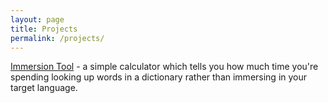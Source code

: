```yaml
---
layout: page
title: Projects
permalink: /projects/
---
```


[Immersion Tool](http://pwong.co.uk/immersion-tool/) - a simple calculator which tells you how much time you're spending looking up words in a dictionary rather than immersing in your target language.